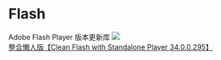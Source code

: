 # Flash
Adobe Flash Player 版本更新库
<img src="http://www.cyxitong.com/content/uploadfile/202002/4a471581924929.png">
<br><a href="https://gitlab.com/cleanflash/installer/-/releases/34.0.0.295">整合懒人版【Clean Flash with Standalone Player 34.0.0.295】</a>
